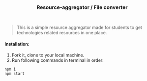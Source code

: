<h3 align = "center">Resource-aggregator / File converter</h3>
<br>

> This is a simple resource aggregator made for students to get technologies related resources in one place.               

#### Installation:      
1. Fork it, clone to your local machine.      
2. Run following commands in terminal in order:    
```sh
npm i    
npm start     
```            


